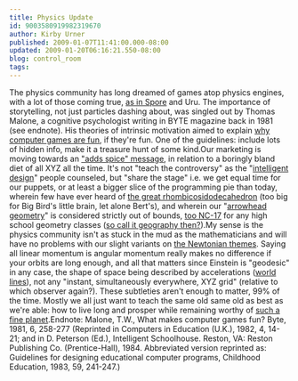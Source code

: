 ```yaml
---
title: Physics Update
id: 9003580919982319670
author: Kirby Urner
published: 2009-01-07T11:41:00.000-08:00
updated: 2009-01-20T06:16:21.550-08:00
blog: control_room
tags: 
---
```


The physics community has long dreamed of games atop physics engines, with a lot of those coming true, [as in Spore](http://www.flickr.com/photos/17157315@N00/3143876373/in/photostream/) and Uru.  The importance of storytelling, not just particles dashing about, was singled out by Thomas Malone, a cognitive psychologist writing in BYTE magazine back in 1981 (see endnote).  His theories of intrinsic motivation aimed to explain [why computer games are fun](http://www.flickr.com/photos/17157315@N00/3067297182/), if they're fun.  One of the guidelines:  include lots of hidden info, make it a treasure hunt of some kind.Our marketing is moving towards an ["adds spice" message](http://mathforum.org/kb/thread.jspa?threadID=1879421&tstart=0), in relation to a boringly bland diet of all XYZ all the time.  It's not "teach the controversy" as the "[intelligent design](http://controlroom.blogspot.com/2005/12/design-science.html)" people counseled, but "share the stage" i.e. we get equal time for our puppets, or at least a bigger slice of the programming pie than today, wherein few have ever heard of [the great rhombicosidodecahedron](http://mathworld.wolfram.com/GreatRhombicosidodecahedron.html) (too big for Big Bird's little brain, let alone Bert's), and wherein our "[arrowhead geometry](http://mybizmo.blogspot.com/2008/02/quaker-geometry.html)" is considered strictly out of bounds, [too NC-17](http://www.youtube.com/watch?v=ZMSqDEmuKY0) for any high school geometry classes ([so call it geography then?](http://mathforum.org/kb/thread.jspa?threadID=1876104&tstart=0)).My sense is the physics community isn't as stuck in the mud as the mathematicians and will have no problems with our slight variants on [the Newtonian themes](http://controlroom.blogspot.com/2008/12/drive-by-physics.html).  Saying all linear momentum is angular momentum really makes no difference if your orbits are long enough, and all that matters since Einstein is "geodesic" in any case, the shape of space being described by accelerations ([world lines](http://worldgame.blogspot.com/2009/01/phantom-band.html)), not any "instant, simultaneously everywhere, XYZ grid" (relative to which observer again?).  These subtleties aren't enough to matter, 99% of the time.  Mostly we all just want to teach the same old same old as best as we're able:  how to live long and prosper while remaining worthy of [such a fine planet](http://worldgame.blogspot.com/2007/06/our-global-u-advertisement.html).Endnote: Malone, T.W., What makes computer games fun?  Byte, 1981, 6, 258-277  (Reprinted in Computers in Education (U.K.), 1982, 4, 14-21; and in D. Peterson  (Ed.), Intelligent Schoolhouse. Reston, VA: Reston Publishing Co.  (Prentice-Hall), 1984. Abbreviated version reprinted as: Guidelines for  designing educational computer programs, Childhood Education, 1983, 59,  241-247.)[](http://www.flickr.com/photos/17157315@N00/3176282934/)